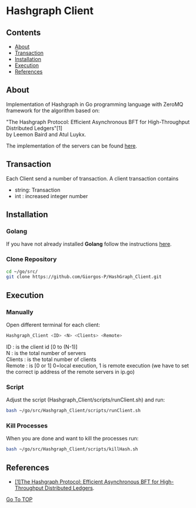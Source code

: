 
# Hashgraph Client

## Contents
  - [About](#about)
  - [Transaction](#transaction)
  - [Installation](#installation)
  - [Execution](#execution)
  - [References](#references)

## About
Implementation of Hashgraph in Go programming language with ZeroMQ framework for the algorithm based on: <br>

"The Hashgraph Protocol: Efficient Asynchronous BFT for High-Throughput Distributed Ledgers"[1] <br>
by Leemon Baird and Atul Luykx.

The implementation of the servers can be found [here](https://github.com/Giorgos-P/HashGraphBFT).

## Transaction
Each Client send a number of transaction. A client transaction contains
*  string: Transaction
*  int   : increased integer number
  
## Installation
### Golang
If you have not already installed **Golang** follow the instructions [here](https://golang.org/doc/install).

### Clone Repository
```bash
cd ~/go/src/
git clone https://github.com/Giorgos-P/HashGraph_Client.git
```

## Execution

### Manually
Open different terminal for each client:
```bash
Hashgraph_Client <ID> <N> <Clients> <Remote>
```

ID : is the client id [0 to (N-1)]<br>
N : is the total number of servers<br>
Clients : is the total number of clients<br>
Remote : is [0 or 1] 0=local execution, 1 is remote execution (we have to set the correct ip address of the remote servers in ip.go)

### Script
Adjust the script (Hashgraph_Client/scripts/runClient.sh) and run:
```bash
bash ~/go/src/Hashgraph_Client/scripts/runClient.sh
```

### Kill Processes
When you are done and want to kill the processes run:
```bash
bash ~/go/src/Hashgraph_Client/scripts/killHash.sh
```

## References
- [[1]The Hashgraph Protocol: Efficient Asynchronous BFT for High-Throughput Distributed Ledgers](https://hedera.com/hh-ieee_coins_paper-200516.pdf).


[Go To TOP](#hashgraph-client)
